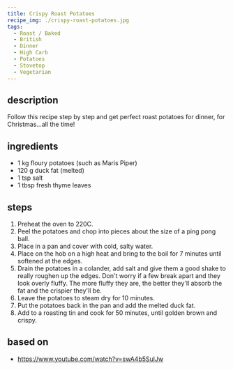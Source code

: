 ```yaml
---
title: Crispy Roast Potatoes
recipe_img: ./crispy-roast-potatoes.jpg
tags:
  - Roast / Baked
  - British
  - Dinner
  - High Carb
  - Potatoes
  - Stovetop
  - Vegetarian
---
```


## description

Follow this recipe step by step and get perfect roast potatoes for dinner, for Christmas...all the time!

## ingredients

- 1 kg floury potatoes (such as Maris Piper)
- 120 g duck fat (melted)
- 1 tsp salt
- 1 tbsp fresh thyme leaves

## steps

1. Preheat the oven to 220C.
2. Peel the potatoes and chop into pieces about the size of a ping pong ball.
3. Place in a pan and cover with cold, salty water.
4. Place on the hob on a high heat and bring to the boil for 7 minutes until softened at the edges.
5. Drain the potatoes in a colander, add salt and give them a good shake to really roughen up the edges. Don't worry if a few break apart and they look overly fluffy. The more fluffy they are, the better they'll absorb the fat and the crispier they'll be.
6. Leave the potatoes to steam dry for 10 minutes.
7. Put the potatoes back in the pan and add the melted duck fat.
8. Add to a roasting tin and cook for 50 minutes, until golden brown and crispy.

## based on

- https://www.youtube.com/watch?v=swA4b5SulJw
